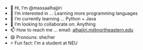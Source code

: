 - 👋 Hi, I’m @massaalhajjiri
- 👀 I’m interested in ... Learning more programming languages 
- 🌱 I’m currently learning ... Python + Java
- 💞️ I’m looking to collaborate on: Anything
- 📫 How to reach me ... email: alhajjiri.m@northeastern.edu
- 😄 Pronouns: she/her
- ⚡ Fun fact: I'm a student at NEU 

<!---
massaalhajjiri/massaalhajjiri is a ✨ special ✨ repository because its `README.md` (this file) appears on your GitHub profile.
You can click the Preview link to take a look at your changes.
--->
